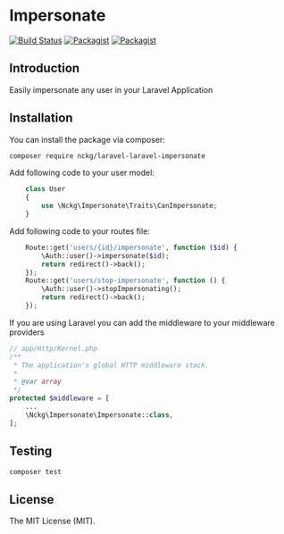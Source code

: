 # Impersonate
[![Build Status](https://travis-ci.org/nckg/laravel-impersonate.svg?branch=master)](https://travis-ci.org/nckg/laravel-impersonate) [![Packagist](https://img.shields.io/packagist/v/nckg/laravel-impersonate.svg?maxAge=2592000?style=flat-square)](https://github.com/nckg/laravel-impersonate) [![Packagist](https://img.shields.io/packagist/dt/nckg/laravel-impersonate.svg?maxAge=2592000?style=flat-square)](https://github.com/nckg/laravel-impersonate)

## Introduction

Easily impersonate any user in your Laravel Application

## Installation

You can install the package via composer:

``` bash
composer require nckg/laravel-laravel-impersonate
```
Add following code to your user model:
```php
    class User 
    {
        use \Nckg\Impersonate\Traits\CanImpersonate;
    }
```

Add following code to your routes file:
```php
    Route::get('users/{id}/impersonate', function ($id) {
        \Auth::user()->impersonate($id);
        return redirect()->back();
    });
    Route::get('users/stop-impersonate', function () {
        \Auth::user()->stopImpersonating();
        return redirect()->back();
    });
```

If you are using Laravel you can add the middleware to your middleware providers

```php
// app/Http/Kernel.php
/**
 * The application's global HTTP middleware stack.
 *
 * @var array
 */
protected $middleware = [
    ...
    \Nckg\Impersonate\Impersonate::class,
];
```

## Testing

``` bash
composer test
```

## License

The MIT License (MIT).
